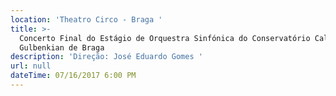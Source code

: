 ```yaml
---
location: 'Theatro Circo - Braga '
title: >-
  Concerto Final do Estágio de Orquestra Sinfónica do Conservatório Calouste
  Gulbenkian de Braga
description: 'Direção: José Eduardo Gomes '
url: null
dateTime: 07/16/2017 6:00 PM
---
```


